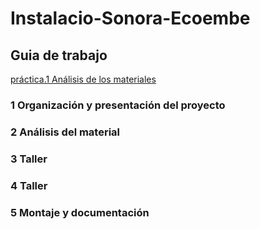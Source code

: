 # Instalacio-Sonora-Ecoembe

## Guia de trabajo
[práctica.1 Análisis de los materiales](materiales.md)
### 1 Organización y presentación del proyecto
### 2 Análisis del material
### 3 Taller
### 4 Taller
### 5 Montaje y documentación
